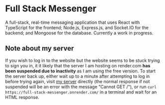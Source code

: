 # Full Stack Messenger

A full-stack, real-time messaging application that uses React with TypeScript for the frontend; Node.js, Express.js, and Socket.IO for the backend; and Mongoose for the database. Currently a work in progress.

## Note about my server

If you wish to log in to the website but the website seems to be stuck trying to sign you in, it it likely that the server I am hosting on render.com **has been suspended due to inactivity** as I am using the free version. To start the server back up, either wait up to a minute after attempting to log in before trying again, visit [my server](https://full-stack-messenger.onrender.com/) directly (the normal response if not suspended will be an error with the message "Cannot GET /"), or run `curl https://full-stack-messenger.onrender.com/` in a terminal and wait for an HTML response.
